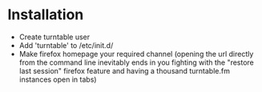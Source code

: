 # Installation #

* Create turntable user
* Add 'turntable' to /etc/init.d/
* Make firefox homepage your required channel (opening the url directly from the command line inevitably ends in you fighting with the "restore last session" firefox feature and having a thousand turntable.fm instances open in tabs)

